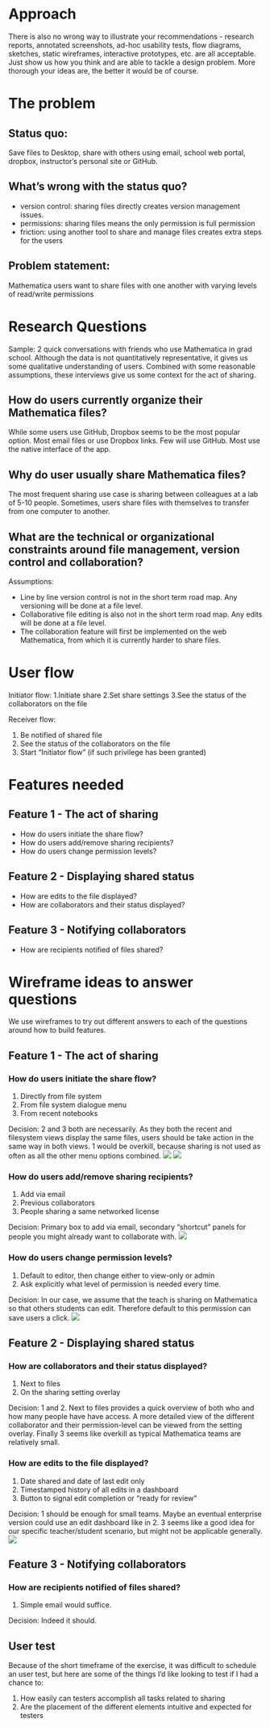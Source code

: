 # Approach
There is also no wrong way to illustrate your recommendations - research reports, annotated screenshots, ad-hoc usability tests, flow diagrams, sketches, static wireframes, interactive prototypes, etc. are all acceptable. Just show us how you think and are able to tackle a design problem. More thorough your ideas are, the better it would be of course.

# The problem
## Status quo:
Save files to Desktop, share with others using email, school web portal, dropbox, instructor’s personal site or GitHub.
## What’s wrong with the status quo?
- version control: sharing files directly creates version management issues.
- permissions: sharing files means the only permission is full permission
- friction: using another tool to share and manage files creates extra steps for the users
## Problem statement:
Mathematica users want to share files with one another with varying levels of read/write permissions

# Research Questions
Sample: 2 quick conversations with friends who use Mathematica in grad school. Although the data is not quantitatively representative, it gives us some qualitative understanding of users. Combined with some reasonable assumptions, these interviews give us some context for the act of sharing. 

## How do users currently organize their Mathematica files?
While some users use GitHub, Dropbox seems to be the most popular option. Most email files or use Dropbox links. Few will use GitHub. Most use the native interface of the app. 
## Why do user usually share Mathematica files?
The most frequent sharing use case is sharing between colleagues at a lab of 5-10 people. Sometimes, users share files with themselves to transfer from one computer to another. 
## What are the technical or organizational constraints around file management, version control and collaboration?
Assumptions: 
* Line by line version control is not in the short term road map. Any versioning will be done at a file level.
* Collaborative file editing is also not in the short term road map. Any edits will be done at a file level.
* The collaboration feature will first be implemented on the web Mathematica, from which it is currently harder to share files.

# User flow
Initiator flow: 
1.Initiate share
2.Set share settings
3.See the status of the collaborators on the file

Receiver flow: 
1. Be notified of shared file 
2. See the status of the collaborators on the file 
3. Start “Initiator flow” (if such privilege has been granted)

# Features needed
## Feature 1 - The act of sharing
* How do users initiate the share flow?
* How do users add/remove sharing recipients?
* How do users change permission levels?

## Feature 2 - Displaying shared status
* How are edits to the file displayed?
* How are collaborators and their status displayed?

## Feature 3 - Notifying collaborators
* How are recipients notified of files shared?

# Wireframe ideas to answer questions
We use wireframes to try out different answers to each of the questions around how to build features. 

## Feature 1 - The act of sharing
### How do users initiate the share flow? 
1. Directly from file system 
2. From file system dialogue menu
3. From recent notebooks

Decision: 2 and 3 both are necessarily. As they both the recent and filesystem views display the same files, users should be take action in the same way in both views. 1 would be overkill, because sharing is not used as often as all the other menu options combined.
<img src="http://imgur.com/B06N1Ol.jpg">
<img src="http://i.imgur.com/QgWcakW.jpg">

### How do users add/remove sharing recipients?
1. Add via email
2. Previous collaborators
3. People sharing a same networked license

Decision: Primary box to add via email, secondary “shortcut” panels for people you might already want to collaborate with.
<img src="http://i.imgur.com/QyNQjnB.jpg">

### How do users change permission levels?
1. Default to editor, then change either to view-only or admin
2. Ask explicitly what level of permission is needed every time.

Decision: In our case, we assume that the teach is sharing on Mathematica so that others students can edit. Therefore default to this permission can save users a click. 
<img src="http://i.imgur.com/Aok32kq.png">

## Feature 2 - Displaying shared status
### How are collaborators and their status displayed?
1. Next to files
2. On the sharing setting overlay

Decision: 1 and 2. Next to files provides a quick overview of both who and how many people have have access. A more detailed view of the different collaborator and their permission-level can be viewed from the setting overlay. Finally 3 seems like overkill as typical Mathematica teams are relatively small.


### How are edits to the file displayed?
1. Date shared and date of last edit only
2. Timestamped history of all edits in a dashboard
3. Button to signal edit completion or “ready for review”

Decision: 1 should be enough for small teams. Maybe an eventual enterprise version could use an edit dashboard like in 2. 3 seems like a good idea for our specific teacher/student scenario, but might not be applicable generally.
<img src="http://i.imgur.com/xNgg99A.png">

## Feature 3 - Notifying collaborators
### How are recipients notified of files shared?
1. Simple email would suffice. 

Decision: Indeed it should.

## User test
Because of the short timeframe of the exercise, it was difficult to schedule an user test, but here are some of the things I’d like looking to test if I had a chance to:

1. How easily can testers accomplish all tasks related to sharing
2. Are the placement of the different elements intuitive and expected for testers
